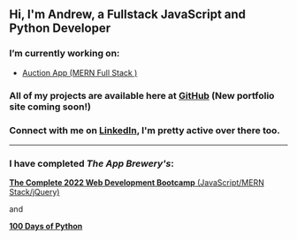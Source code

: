 ## Hi, I'm Andrew, a Fullstack JavaScript and Python Developer

### I’m currently working on:
- [Auction App (MERN Full Stack )](https://react-auction-app.herokuapp.com/)

### All of my projects are available here at [GitHub](https://github.com/TallSoup)  (New portfolio site coming soon!)

### Connect with me on [LinkedIn](https://linkedin.com/in/andrewtclarkson), I'm pretty active over there too.

***
### I have completed _The App Brewery's_:

[**The Complete 2022 Web Development Bootcamp**  (JavaScript/MERN Stack/jQuery)](https://www.udemy.com/course/the-complete-web-development-bootcamp/)

and 

[**100 Days of Python**](https://www.udemy.com/course/100-days-of-code/)
